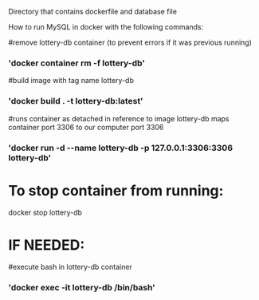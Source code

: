 Directory that contains dockerfile and database file

How to run MySQL in docker with the following commands:

#remove lottery-db container (to prevent errors if it was previous running)
### 'docker container rm -f lottery-db'

#build image with tag name lottery-db
### 'docker build . -t lottery-db:latest'

#runs container as detached in reference to image lottery-db maps container port 3306 to our computer port 3306
### 'docker run -d --name lottery-db -p 127.0.0.1:3306:3306 lottery-db'

# To stop container from running: 
docker stop lottery-db 

# IF NEEDED: 
#execute bash in lottery-db container

### 'docker exec -it lottery-db /bin/bash'
